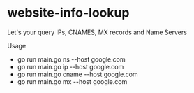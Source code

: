 # website-info-lookup
Let's your query IPs, CNAMES, MX records and Name Servers

Usage 

- go run main.go ns --host google.com
- go run main.go ip --host google.com
- go run main.go cname --host google.com
- go run main.go mx --host google.com

